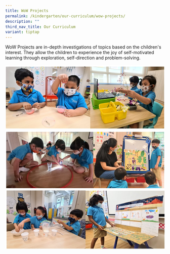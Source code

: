 ```yaml
---
title: WoW Projects
permalink: /kindergarten/our-curriculum/wow-projects/
description: ""
third_nav_title: Our Curriculum
variant: tiptap
---
```

WoW Projects are in-depth investigations of topics based on the children's interest. They allow the children to experience the joy of self-motivated learning through exploration, self-direction and problem-solving.

![](/images/MK/wow%201.jpg)
![](/images/MK/wow%202.jpg)
![](/images/MK/wow%203.jpg)